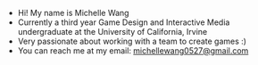- Hi! My name is Michelle Wang
- Currently a third year Game Design and Interactive Media undergraduate at the University of California, Irvine
- Very passionate about working with a team to create games :)
- You can reach me at my email: michellewang0527@gmail.com

